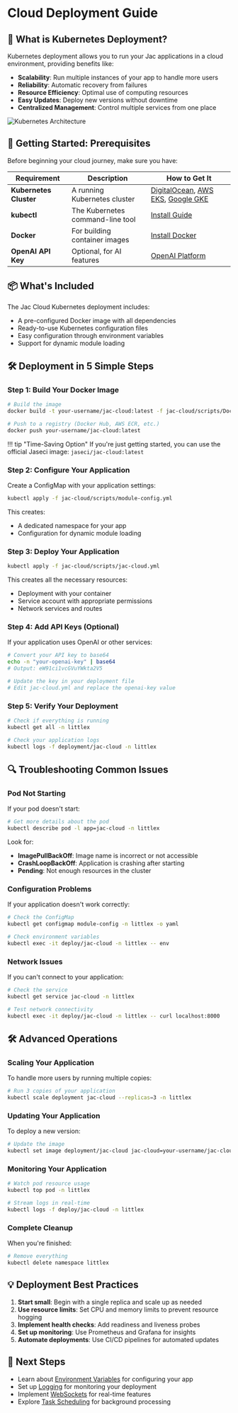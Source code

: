# Cloud Deployment Guide

## 🌟 What is Kubernetes Deployment?

Kubernetes deployment allows you to run your Jac applications in a cloud environment, providing benefits like:

- **Scalability**: Run multiple instances of your app to handle more users
- **Reliability**: Automatic recovery from failures
- **Resource Efficiency**: Optimal use of computing resources
- **Easy Updates**: Deploy new versions without downtime
- **Centralized Management**: Control multiple services from one place

![Kubernetes Architecture](https://via.placeholder.com/800x300?text=Kubernetes+Architecture)

## 🚀 Getting Started: Prerequisites

Before beginning your cloud journey, make sure you have:

| Requirement | Description | How to Get It |
|-------------|-------------|---------------|
| **Kubernetes Cluster** | A running Kubernetes cluster | [DigitalOcean](https://www.digitalocean.com/products/kubernetes/), [AWS EKS](https://aws.amazon.com/eks/), [Google GKE](https://cloud.google.com/kubernetes-engine) |
| **kubectl** | The Kubernetes command-line tool | [Install Guide](https://kubernetes.io/docs/tasks/tools/) |
| **Docker** | For building container images | [Install Docker](https://docs.docker.com/get-docker/) |
| **OpenAI API Key** | Optional, for AI features | [OpenAI Platform](https://platform.openai.com/) |

## 📦 What's Included

The Jac Cloud Kubernetes deployment includes:

- A pre-configured Docker image with all dependencies
- Ready-to-use Kubernetes configuration files
- Easy configuration through environment variables
- Support for dynamic module loading

## 🛠️ Deployment in 5 Simple Steps

### Step 1: Build Your Docker Image

```bash
# Build the image
docker build -t your-username/jac-cloud:latest -f jac-cloud/scripts/Dockerfile .

# Push to a registry (Docker Hub, AWS ECR, etc.)
docker push your-username/jac-cloud:latest
```

!!! tip "Time-Saving Option"
    If you're just getting started, you can use the official Jaseci image: `jaseci/jac-cloud:latest`

### Step 2: Configure Your Application

Create a ConfigMap with your application settings:

```bash
kubectl apply -f jac-cloud/scripts/module-config.yml
```

This creates:
- A dedicated namespace for your app
- Configuration for dynamic module loading

### Step 3: Deploy Your Application

```bash
kubectl apply -f jac-cloud/scripts/jac-cloud.yml
```

This creates all the necessary resources:
- Deployment with your container
- Service account with appropriate permissions
- Network services and routes

### Step 4: Add API Keys (Optional)

If your application uses OpenAI or other services:

```bash
# Convert your API key to base64
echo -n "your-openai-key" | base64
# Output: eW91ci1vcGVuYWkta2V5

# Update the key in your deployment file
# Edit jac-cloud.yml and replace the openai-key value
```

### Step 5: Verify Your Deployment

```bash
# Check if everything is running
kubectl get all -n littlex

# Check your application logs
kubectl logs -f deployment/jac-cloud -n littlex
```

## 🔍 Troubleshooting Common Issues

### Pod Not Starting

If your pod doesn't start:

```bash
# Get more details about the pod
kubectl describe pod -l app=jac-cloud -n littlex
```

Look for:
- **ImagePullBackOff**: Image name is incorrect or not accessible
- **CrashLoopBackOff**: Application is crashing after starting
- **Pending**: Not enough resources in the cluster

### Configuration Problems

If your application doesn't work correctly:

```bash
# Check the ConfigMap
kubectl get configmap module-config -n littlex -o yaml

# Check environment variables
kubectl exec -it deploy/jac-cloud -n littlex -- env
```

### Network Issues

If you can't connect to your application:

```bash
# Check the service
kubectl get service jac-cloud -n littlex

# Test network connectivity
kubectl exec -it deploy/jac-cloud -n littlex -- curl localhost:8000
```

## 🛠️ Advanced Operations

### Scaling Your Application

To handle more users by running multiple copies:

```bash
# Run 3 copies of your application
kubectl scale deployment jac-cloud --replicas=3 -n littlex
```

### Updating Your Application

To deploy a new version:

```bash
# Update the image
kubectl set image deployment/jac-cloud jac-cloud=your-username/jac-cloud:v2 -n littlex
```

### Monitoring Your Application

```bash
# Watch pod resource usage
kubectl top pod -n littlex

# Stream logs in real-time
kubectl logs -f deploy/jac-cloud -n littlex
```

### Complete Cleanup

When you're finished:

```bash
# Remove everything
kubectl delete namespace littlex
```

## 💡 Deployment Best Practices

1. **Start small**: Begin with a single replica and scale up as needed
2. **Use resource limits**: Set CPU and memory limits to prevent resource hogging
3. **Implement health checks**: Add readiness and liveness probes
4. **Set up monitoring**: Use Prometheus and Grafana for insights
5. **Automate deployments**: Use CI/CD pipelines for automated updates

## 👣 Next Steps

- Learn about [Environment Variables](env_vars.md) for configuring your app
- Set up [Logging](logging.md) for monitoring your deployment
- Implement [WebSockets](websocket.md) for real-time features
- Explore [Task Scheduling](scheduler.md) for background processing